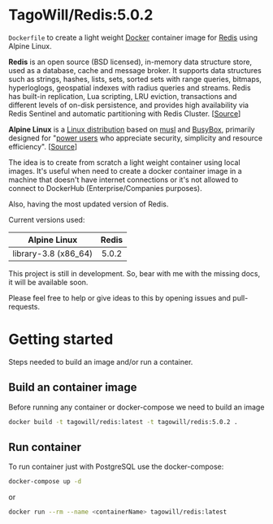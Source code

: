 # TagoWill/Redis:5.0.2



`Dockerfile` to create a light weight [Docker](https://www.docker.com/) container image for [Redis](http://redis.io/) using Alpine Linux.

**Redis** is an open source (BSD licensed), in-memory data structure store, used as a database, cache and message broker. It supports data structures such as strings, hashes, lists, sets, sorted sets with range queries, bitmaps, hyperloglogs, geospatial indexes with radius queries and streams. Redis has built-in replication, Lua scripting, LRU eviction, transactions and different levels of on-disk persistence, and provides high availability via Redis Sentinel and automatic partitioning with Redis Cluster. [[Source](https://redis.io)]

**Alpine Linux** is a [Linux distribution](https://en.wikipedia.org/wiki/Linux_distribution) based on [musl](https://en.wikipedia.org/wiki/Musl) and [BusyBox](https://en.wikipedia.org/wiki/BusyBox), primarily designed for "[power users](https://en.wikipedia.org/wiki/Power_user) who appreciate security, simplicity and resource efficiency". [[Source](https://en.wikipedia.org/wiki/Alpine_Linux)]



The idea is to create from scratch a light weight container using local images. It's useful when need to create a docker container image in a machine that doesn't have internet connections or it's not allowed to connect to DockerHub (Enterprise/Companies purposes).

Also, having the most updated version of Redis.

Current versions used:

|     Alpine Linux     | Redis |
| :------------------: | :---: |
| library-3.8 (x86_64) | 5.0.2 |



This project is still in development. So, bear with me with the missing docs, it will be available soon.

Please feel free to help or give ideas to this by opening issues and pull-requests.



# Getting started

Steps needed to build an image and/or run a container.



## Build an container image

Before running any container or docker-compose we need to build an image

```bash
docker build -t tagowill/redis:latest -t tagowill/redis:5.0.2 .
```



## Run container

To run container just with PostgreSQL use the docker-compose:

```bash
docker-compose up -d
```

or

```bash
docker run --rm --name <containerName> tagowill/redis:latest
```

